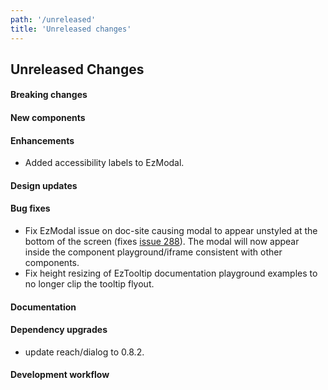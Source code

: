 ```yaml
---
path: '/unreleased'
title: 'Unreleased changes'
---
```


## Unreleased Changes

#### Breaking changes

#### New components

#### Enhancements

- Added accessibility labels to EzModal.

#### Design updates

#### Bug fixes

- Fix EzModal issue on doc-site causing modal to appear unstyled at the bottom of the screen (fixes [issue 288](https://github.com/ezcater/recipe/issues/288)). The modal will now appear inside the component playground/iframe consistent with other components.
- Fix height resizing of EzTooltip documentation playground examples to no longer clip the tooltip flyout.

#### Documentation

#### Dependency upgrades

- update reach/dialog to 0.8.2.

#### Development workflow
